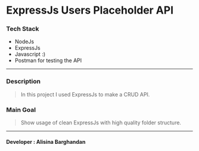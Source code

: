 # ExpressJs Users Placeholder API

### Tech Stack
- NodeJs
- ExpressJs
- Javascript :)
- Postman for testing the API
------------


### Description
> In this project I used ExpressJs to make a CRUD API.

### Main Goal
> Show usage of clean ExpressJs with high quality folder structure.

------------

#### Developer : Alisina Barghandan
